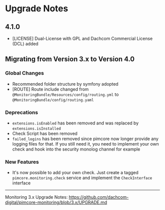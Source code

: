 # Upgrade Notes

## 4.1.0
- [LICENSE] Dual-License with GPL and Dachcom Commercial License (DCL) added

## Migrating from Version 3.x to Version 4.0

### Global Changes
- Recommended folder structure by symfony adopted
- [ROUTE] Route include changed from `@MonitoringBundle/Resources/config/routing.yml` to `@MonitoringBundle/config/routing.yaml`

### Deprecations
- `extensions.isEnabled` has been removed and was replaced by `extensions.isInstalled`
- Check Script has been removed
- `failed_logins` has been removed since pimcore now longer provide any logging files for that. If you still need it, you need to implement your own check and hook into the security monolog channel for example

### New Features
- It's now possible to add your own check. Just create a tagged `pimcore.monitoring.check` service and implement the `CheckInterface` interface

***

Monitoring 3.x Upgrade Notes: https://github.com/dachcom-digital/pimcore-monitoring/blob/3.x/UPGRADE.md
